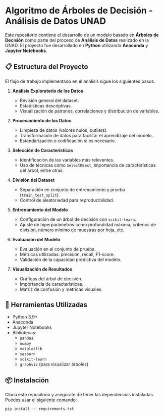 # Algoritmo de Árboles de Decisión - Análisis de Datos UNAD

Este repositorio contiene el desarrollo de un modelo basado en **Árboles de Decisión** como parte del proceso de **Análisis de Datos** realizado en la UNAD. El proyecto fue desarrollado en **Python** utilizando **Anaconda** y **Jupyter Notebooks**.

## 📋 Estructura del Proyecto

El flujo de trabajo implementado en el análisis sigue los siguientes pasos:

1. **Análisis Exploratorio de los Datos**
   - Revisión general del dataset.
   - Estadísticas descriptivas.
   - Visualización de patrones, correlaciones y distribución de variables.

2. **Procesamiento de los Datos**
   - Limpieza de datos (valores nulos, outliers).
   - Transformación de datos para facilitar el aprendizaje del modelo.
   - Estandarización o codificación si es necesario.

3. **Selección de Características**
   - Identificación de las variables más relevantes.
   - Uso de técnicas como `SelectKBest`, importancia de características del árbol, entre otras.

4. **División del Dataset**
   - Separación en conjunto de entrenamiento y prueba (`train_test_split`).
   - Control de aleatoriedad para reproducibilidad.

5. **Entrenamiento del Modelo**
   - Configuración de un árbol de decisión con `scikit-learn`.
   - Ajuste de hiperparámetros como profundidad máxima, criterios de división, número mínimo de muestras por hoja, etc.

6. **Evaluación del Modelo**
   - Evaluación en el conjunto de prueba.
   - Métricas utilizadas: precisión, recall, F1-score.
   - Validación de la capacidad predictiva del modelo.

7. **Visualización de Resultados**
   - Gráficas del árbol de decisión.
   - Importancia de características.
   - Matriz de confusión y métricas visuales.

## 🧰 Herramientas Utilizadas

- Python 3.9+
- Anaconda
- Jupyter Notebooks
- Bibliotecas:
  - `pandas`
  - `numpy`
  - `matplotlib`
  - `seaborn`
  - `scikit-learn`
  - `graphviz` (para visualizar árboles)

## 📦 Instalación

Clona este repositorio y asegúrate de tener las dependencias instaladas. Puedes usar el siguiente comando:

```bash
pip install -r requirements.txt
